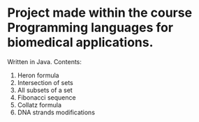 # Project made within the course **Programming languages for biomedical applications**.
Written in Java. Contents:
1. Heron formula
2. Intersection of sets
3. All subsets of a set
4. Fibonacci sequence
5. Collatz formula
6. DNA strands modifications
